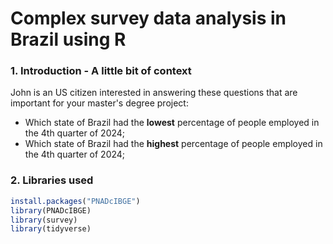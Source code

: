 # Complex survey data analysis in Brazil using R
### 1. Introduction - A little bit of context
John is an US citizen interested in answering these questions that are important for your master's degree project:
- Which state of Brazil had the **lowest** percentage of people employed in the 4th quarter of 2024;
- Which state of Brazil had the **highest** percentage of people employed in the 4th quarter of 2024;

### 2. Libraries used

```r
install.packages("PNADcIBGE")
library(PNADcIBGE)
library(survey)
library(tidyverse)
```

